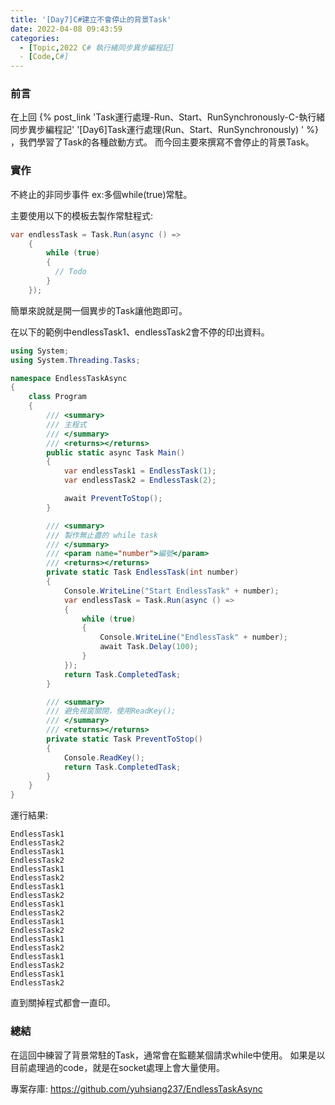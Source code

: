 ```yaml
---
title: '[Day7]C#建立不會停止的背景Task'
date: 2022-04-08 09:43:59
categories:
  - [Topic,2022 C# 執行緒同步異步編程記]
  - [Code,C#] 
---
```

### 前言
在上回 {% post_link 'Task運行處理-Run、Start、RunSynchronously-C-執行緒同步異步編程記' '[Day6]Task運行處理(Run、Start、RunSynchronously)
' %} ，我們學習了Task的各種啟動方式。
而今回主要來撰寫不會停止的背景Task。

### 實作
不終止的非同步事件 ex:多個while(true)常駐。

主要使用以下的模板去製作常駐程式:
```csharp
var endlessTask = Task.Run(async () =>
    {
        while (true)
        {
          // Todo
        }
    });
```
簡單來說就是開一個異步的Task讓他跑即可。

在以下的範例中endlessTask1、endlessTask2會不停的印出資料。
```csharp
using System;
using System.Threading.Tasks;

namespace EndlessTaskAsync
{
    class Program
    {
        /// <summary>
        /// 主程式
        /// </summary>
        /// <returns></returns>
        public static async Task Main()
        {
            var endlessTask1 = EndlessTask(1);
            var endlessTask2 = EndlessTask(2);

            await PreventToStop();
        }

        /// <summary>
        /// 製作無止盡的 while task
        /// </summary>
        /// <param name="number">編號</param>
        /// <returns></returns>
        private static Task EndlessTask(int number)
        {
            Console.WriteLine("Start EndlessTask" + number);
            var endlessTask = Task.Run(async () =>
            {
                while (true)
                {
                    Console.WriteLine("EndlessTask" + number);
                    await Task.Delay(100);
                }
            });
            return Task.CompletedTask;
        }

        /// <summary>
        /// 避免視窗關閉，使用ReadKey();
        /// </summary>
        /// <returns></returns>
        private static Task PreventToStop()
        {
            Console.ReadKey();
            return Task.CompletedTask;
        }
    }
}
```
運行結果:
```
EndlessTask1
EndlessTask2
EndlessTask1
EndlessTask2
EndlessTask1
EndlessTask2
EndlessTask1
EndlessTask2
EndlessTask1
EndlessTask2
EndlessTask1
EndlessTask2
EndlessTask1
EndlessTask2
EndlessTask1
EndlessTask2
EndlessTask1
EndlessTask2
```
直到關掉程式都會一直印。

### 總結
在這回中練習了背景常駐的Task，通常會在監聽某個請求while中使用。
如果是以目前處理過的code，就是在socket處理上會大量使用。

專案存庫:
https://github.com/yuhsiang237/EndlessTaskAsync
